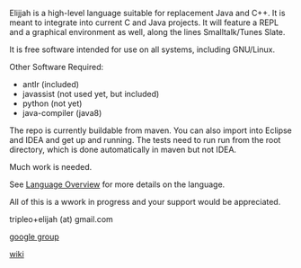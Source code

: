 Elijjah is a high-level language suitable for replacement Java and C++. It is meant to
integrate into current C and Java projects. It will feature a REPL and a graphical environment as well, 
along the lines Smalltalk/Tunes Slate.

It is free software intended for use on all systems, including GNU/Linux.

Other Software Required:
  * antlr (included)
  * javassist (not used yet, but included)
  * python (not yet)
  * java-compiler (java8)
  
The repo is currently buildable from maven.  You can also import into Eclipse and IDEA
and get up and running.  The tests need to run run from the root directory, which is 
done automatically in maven but not IDEA.

Much work is needed.

See [Language Overview](elijjah.md) for more details on the language.

All of this is a wwork in progress and your support would be appreciated.

tripleo+elijah (at) gmail.com

[google group](https://groups.google.com/forum/#!forum/elijjah)

[wiki](https://gitlab.com/elijah-team/elijah-lang/-/wikis/home)
